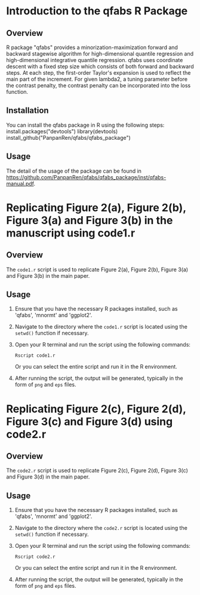 # Introduction to the qfabs R Package

## Overview
R package "qfabs" provides a minorization-maximization forward and backward stagewise algorithm for high-dimensional quantile regression and high-dimensional integrative quantile regression. 
qfabs uses coordinate descent with a fixed step size which consists of both forward and backward steps. At each step, the first-order Taylor's expansion is used to reflect the main part of the increment. For given lambda2, a tuning parameter before the contrast penalty, the contrast penalty can be incorporated into the loss function.

## Installation
You can install the qfabs package in R using the following steps:
    install.packages("devtools")
    library(devtools)
    install_github("PanpanRen/qfabs/qfabs_package")

## Usage
The detail of the usage of the package can be found in https://github.com/PanpanRen/qfabs/qfabs_package/inst/qfabs-manual.pdf.


# Replicating Figure 2(a), Figure 2(b), Figure 3(a) and Figure 3(b) in the manuscript using code1.r

## Overview
The `code1.r` script is used to replicate Figure 2(a), Figure 2(b), Figure 3(a) and Figure 3(b) in the main paper.

## Usage
1. Ensure that you have the necessary R packages installed, such as 'qfabs', 'mnormt' and 'ggplot2'.

2. Navigate to the directory where the `code1.r` script is located using the `setwd()` function if necessary.

3. Open your R terminal and run the script using the following commands:

    ```
    Rscript code1.r
    ```
    Or you can select the entire script and run it in the R environment.

4. After running the script, the output will be generated, typically in the form of `png` and `eps` files.


# Replicating Figure 2(c), Figure 2(d), Figure 3(c) and Figure 3(d) using code2.r

## Overview
The `code2.r` script is used to replicate Figure 2(c), Figure 2(d), Figure 3(c) and Figure 3(d) in the main paper.

## Usage
1. Ensure that you have the necessary R packages installed, such as 'qfabs', 'mnormt' and 'ggplot2'.

2. Navigate to the directory where the `code2.r` script is located using the `setwd()` function if necessary.

3. Open your R terminal and run the script using the following commands:

    ```
    Rscript code2.r
    ```
    Or you can select the entire script and run it in the R environment.

4. After running the script, the output will be generated, typically in the form of `png` and `eps` files. 


